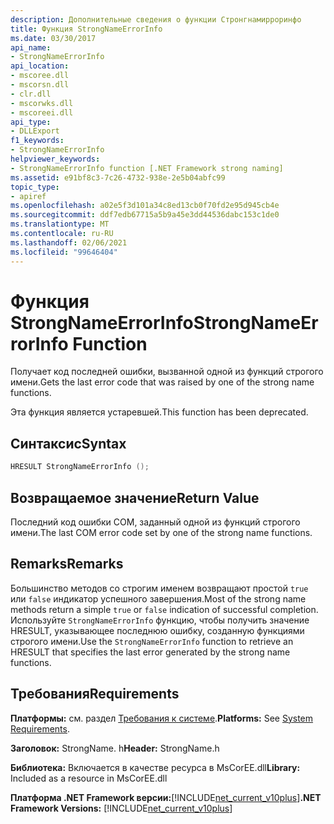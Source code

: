 ```yaml
---
description: Дополнительные сведения о функции Стронгнамирроринфо
title: Функция StrongNameErrorInfo
ms.date: 03/30/2017
api_name:
- StrongNameErrorInfo
api_location:
- mscoree.dll
- mscorsn.dll
- clr.dll
- mscorwks.dll
- mscoreei.dll
api_type:
- DLLExport
f1_keywords:
- StrongNameErrorInfo
helpviewer_keywords:
- StrongNameErrorInfo function [.NET Framework strong naming]
ms.assetid: e91bf8c3-7c26-4732-938e-2e5b04abfc99
topic_type:
- apiref
ms.openlocfilehash: a02e5f3d101a34c8ed13cb0f70fd2e95d945cb4e
ms.sourcegitcommit: ddf7edb67715a5b9a45e3dd44536dabc153c1de0
ms.translationtype: MT
ms.contentlocale: ru-RU
ms.lasthandoff: 02/06/2021
ms.locfileid: "99646404"
---
```

# <a name="strongnameerrorinfo-function"></a><span data-ttu-id="fd94d-103">Функция StrongNameErrorInfo</span><span class="sxs-lookup"><span data-stu-id="fd94d-103">StrongNameErrorInfo Function</span></span>

<span data-ttu-id="fd94d-104">Получает код последней ошибки, вызванной одной из функций строгого имени.</span><span class="sxs-lookup"><span data-stu-id="fd94d-104">Gets the last error code that was raised by one of the strong name functions.</span></span>  
  
 <span data-ttu-id="fd94d-105">Эта функция является устаревшей.</span><span class="sxs-lookup"><span data-stu-id="fd94d-105">This function has been deprecated.</span></span>  
  
## <a name="syntax"></a><span data-ttu-id="fd94d-106">Синтаксис</span><span class="sxs-lookup"><span data-stu-id="fd94d-106">Syntax</span></span>  
  
```cpp  
HRESULT StrongNameErrorInfo ();
```  
  
## <a name="return-value"></a><span data-ttu-id="fd94d-107">Возвращаемое значение</span><span class="sxs-lookup"><span data-stu-id="fd94d-107">Return Value</span></span>  

 <span data-ttu-id="fd94d-108">Последний код ошибки COM, заданный одной из функций строгого имени.</span><span class="sxs-lookup"><span data-stu-id="fd94d-108">The last COM error code set by one of the strong name functions.</span></span>  
  
## <a name="remarks"></a><span data-ttu-id="fd94d-109">Remarks</span><span class="sxs-lookup"><span data-stu-id="fd94d-109">Remarks</span></span>  

 <span data-ttu-id="fd94d-110">Большинство методов со строгим именем возвращают простой `true` или `false` индикатор успешного завершения.</span><span class="sxs-lookup"><span data-stu-id="fd94d-110">Most of the strong name methods return a simple `true` or `false` indication of successful completion.</span></span> <span data-ttu-id="fd94d-111">Используйте `StrongNameErrorInfo` функцию, чтобы получить значение HRESULT, указывающее последнюю ошибку, созданную функциями строгого имени.</span><span class="sxs-lookup"><span data-stu-id="fd94d-111">Use the `StrongNameErrorInfo` function to retrieve an HRESULT that specifies the last error generated by the strong name functions.</span></span>  
  
## <a name="requirements"></a><span data-ttu-id="fd94d-112">Требования</span><span class="sxs-lookup"><span data-stu-id="fd94d-112">Requirements</span></span>  

 <span data-ttu-id="fd94d-113">**Платформы:** см. раздел [Требования к системе](../../get-started/system-requirements.md).</span><span class="sxs-lookup"><span data-stu-id="fd94d-113">**Platforms:** See [System Requirements](../../get-started/system-requirements.md).</span></span>  
  
 <span data-ttu-id="fd94d-114">**Заголовок:** StrongName. h</span><span class="sxs-lookup"><span data-stu-id="fd94d-114">**Header:** StrongName.h</span></span>  
  
 <span data-ttu-id="fd94d-115">**Библиотека:** Включается в качестве ресурса в MsCorEE.dll</span><span class="sxs-lookup"><span data-stu-id="fd94d-115">**Library:** Included as a resource in MsCorEE.dll</span></span>  
  
 <span data-ttu-id="fd94d-116">**Платформа .NET Framework версии:**[!INCLUDE[net_current_v10plus](../../../../includes/net-current-v10plus-md.md)]</span><span class="sxs-lookup"><span data-stu-id="fd94d-116">**.NET Framework Versions:** [!INCLUDE[net_current_v10plus](../../../../includes/net-current-v10plus-md.md)]</span></span>  

